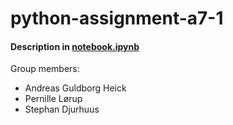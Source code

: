 # python-assignment-a7-1

#### Description in [notebook.ipynb](notebook.ipynb)

Group members: 

* Andreas Guldborg Heick
* Pernille Lørup
* Stephan Djurhuus
